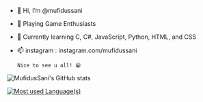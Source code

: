- 👋 Hi, I’m @mufidussani
- 👀 Playing Game Enthusiasts
- 🌱 Currently learning C, C#, JavaScript, Python, HTML, and CSS 
- 📫 instagram : instagram.com/mufidussani
      
      Nice to see u all! 😁

![MufidusSani's GitHub stats](https://github-readme-stats.vercel.app/api?username=mufidussani&show_icons=true&theme=tokyonight)  

[![Most used Language(s)](https://github-readme-stats.vercel.app/api/top-langs/?username=mufidussani&layout=compact)](https://github.com/anuraghazra/github-readme-stats)
<!---
mufidussani/mufidussani is a ✨ special ✨ repository because its `README.md` (this file) appears on your GitHub profile.
You can click the Preview link to take a look at your changes.
--->
